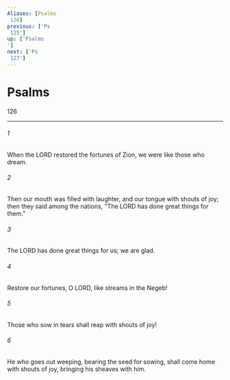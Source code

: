 ```yaml
---
Aliases: [Psalms 126]
previous: ['Ps 125']
up: ['Psalms']
next: ['Ps 127']
---
```

# Psalms 126

***
 

###### 1 
When the LORD restored the fortunes of Zion,  we were like those who dream.   

###### 2 
Then our mouth was filled with laughter,  and our tongue with shouts of joy;  then they said among the nations,  "The LORD has done great things for them."   

###### 3 
The LORD has done great things for us;  we are glad.  

###### 4 
Restore our fortunes, O LORD,  like streams in the Negeb!   

###### 5 
Those who sow in tears  shall reap with shouts of joy!   

###### 6 
He who goes out weeping,  bearing the seed for sowing,  shall come home with shouts of joy,  bringing his sheaves with him.
